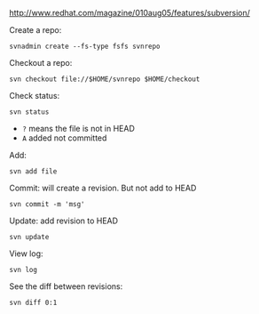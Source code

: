 http://www.redhat.com/magazine/010aug05/features/subversion/  

Create a repo: 
```
svnadmin create --fs-type fsfs svnrepo
```

Checkout a repo:  
```
svn checkout file://$HOME/svnrepo $HOME/checkout
```

Check status:  
```
svn status
```
- `?` means the file is not in HEAD
- `A` added not committed



Add: 
```
svn add file
```

Commit: will create a revision. But not add to HEAD 
```
svn commit -m 'msg'
```

Update: add revision to HEAD
```
svn update
```

View log: 
```
svn log
```

See the diff between revisions: 
```
svn diff 0:1
```



